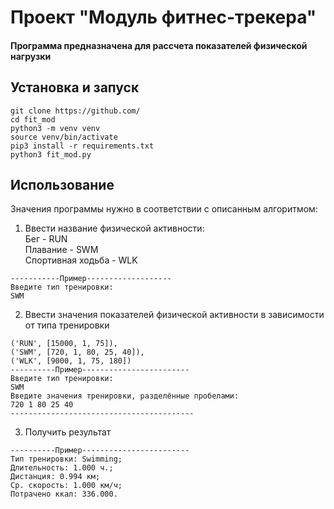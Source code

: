 # Проект "Модуль фитнес-трекера"
#### Программа предназначена для рассчета показателей физической нагрузки

## Установка и запуск
```
git clone https://github.com/
cd fit_mod
python3 -m venv venv
source venv/bin/activate
pip3 install -r requirements.txt
python3 fit_mod.py
```
## Использование
Значения программы нужно в соответствии с описанным алгоритмом:
1. Ввести название физической активности:<br>
Бег - RUN<br>
Плавание - SWM<br>
Спортивная ходьба - WLK<br>
```
-----------Пример-------------------
Введите тип тренировки:
SWM
```
2. Ввести значения показателей физической активности в зависимости от типа тренировки
```        
('RUN', [15000, 1, 75]),
('SWM', [720, 1, 80, 25, 40]),
('WLK', [9000, 1, 75, 180])
----------Пример------------------------
Введите тип тренировки:
SWM
Введите значения тренировки, разделённые пробелами: 
720 1 80 25 40  
-----------------------------------------
```
3. Получить результат
```
----------Пример------------------------
Тип тренировки: Swimming;
Длительность: 1.000 ч.;
Дистанция: 0.994 км;
Ср. скорость: 1.000 км/ч;
Потрачено ккал: 336.000.
```